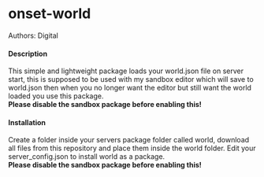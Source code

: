 # onset-world
Authors: Digital

#### Description
This simple and lightweight package loads your world.json file on server start, this is supposed to be used with my sandbox editor which will save to world.json then when you no longer want the editor but still want the world loaded you use this package.<br/>
**Please disable the sandbox package before enabling this!**

#### Installation
Create a folder inside your servers package folder called world, download all files from this repository and place them inside the world folder.
Edit your server_config.json to install world as a package.<br/>
**Please disable the sandbox package before enabling this!**
